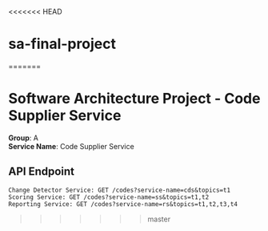 <<<<<<< HEAD
# sa-final-project

=======
# Software Architecture Project - Code Supplier Service
**Group**: A\
**Service Name**: Code Supplier Service

## API Endpoint
```
Change Detector Service: GET /codes?service-name=cds&topics=t1
Scoring Service: GET /codes?service-name=ss&topics=t1,t2
Reporting Service: GET /codes?service-name=rs&topics=t1,t2,t3,t4
```
>>>>>>> master
